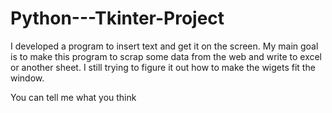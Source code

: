 # Python---Tkinter-Project
I developed a program to insert text and get it on the screen.
My main goal is to make this program to scrap some data from the web and write to excel or another sheet.
I still trying to figure it out how to make the wigets fit the window.

You can tell me what you think
